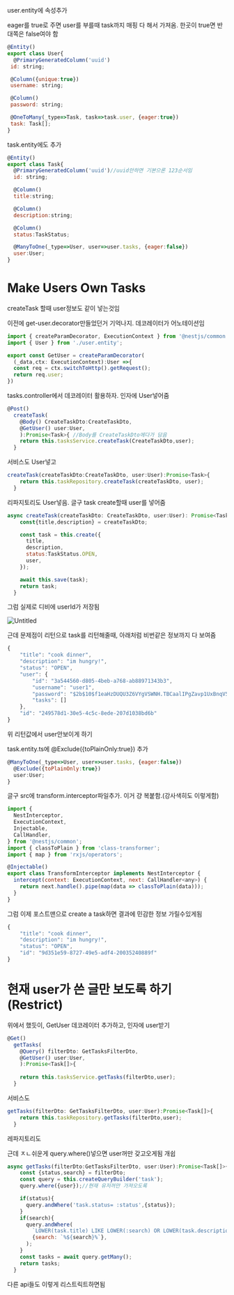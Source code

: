 user.entity에 속성추가

eager를 true로 주면 user를 부를때 task까지 매핑 다 해서 가져옴. 한곳이 true면 반대쪽은 false여야 함

```jsx
@Entity()
export class User{
  @PrimaryGeneratedColumn('uuid')
 id: string;

 @Column({unique:true})
 username: string;

 @Column()
 password: string;

 @OneToMany(_type=>Task, task=>task.user, {eager:true})
 task: Task[];
}
```

task.entity에도 추가

```jsx
@Entity()
export class Task{
  @PrimaryGeneratedColumn('uuid')//uuid안하면 기본으론 123순서임
  id: string;

  @Column()
  title:string;

  @Column()
  description:string;

  @Column()
  status:TaskStatus;

  @ManyToOne(_type=>User, user=>user.tasks, {eager:false})
  user:User;
}
```

# Make Users Own Tasks

createTask 할때 user정보도 같이 넣는것임

이전에 get-user.decorator만들었던거 기억나지. 데코레이터가 어노테이션임

```jsx
import { createParamDecorator, ExecutionContext } from '@nestjs/common';
import { User } from './user.entity';

export const GetUser = createParamDecorator(
  (_data,ctx: ExecutionContext):User =>{
  const req = ctx.switchToHttp().getRequest();
  return req.user;
})
```

tasks.controller에서 데코레이터 활용하자. 인자에 User넣어줌

```jsx
@Post()
  createTask(
    @Body() CreateTaskDto:CreateTaskDto,
    @GetUser() user:User,
    ):Promise<Task>{ //Body를 CreateTaskDto에다가 담음
    return this.tasksService.createTask(CreateTaskDto,user);
  }
```

서비스도 User넣고

```jsx
createTask(createTaskDto:CreateTaskDto, user:User):Promise<Task>{
    return this.taskRepository.createTask(createTaskDto, user);
  }
```

리파지토리도 User넣음. 글구 task create할때 user를 넣어줌

```jsx
async createTask(createTaskDto: CreateTaskDto, user:User): Promise<Task>{
    const{title,description} = createTaskDto;

    const task = this.create({
      title,
      description,
      status:TaskStatus.OPEN,
      user,
    });

    await this.save(task);
    return task;
  }
```

그럼 실제로 디비에 userId가 저장됨

![Untitled](https://user-images.githubusercontent.com/78577071/130719832-2c76966b-6363-4a53-82d3-fae49b5bf8d4.png)

근데 문제점이 리턴으로 task를 리턴해줄때, 아래처럼 비번같은 정보까지 다 보여줌

```jsx
{
    "title": "cook dinner",
    "description": "im hungry!",
    "status": "OPEN",
    "user": {
        "id": "3a544560-d805-4beb-a768-ab88971343b3",
        "username": "user1",
        "password": "$2b$10$f1eaHzDUQU3Z6VYgVSWNH.TBCaalIPgZavp1UxBnqV5scHk.LLuxu",
        "tasks": []
    },
    "id": "249578d1-30e5-4c5c-8ede-207d1038bd6b"
}
```

위 리턴값에서 user안보이게 하기

task.entity.ts에 @Exclude({toPlainOnly:true}) 추가

```jsx
@ManyToOne(_type=>User, user=>user.tasks, {eager:false})
  @Exclude({toPlainOnly:true})
  user:User;
}
```

글구 src에 transform.interceptor파일추가. 이거 걍 복붙함.(강사색히도 이렇게함)

```jsx
import {
  NestInterceptor,
  ExecutionContext,
  Injectable,
  CallHandler,
} from '@nestjs/common';
import { classToPlain } from 'class-transformer';
import { map } from 'rxjs/operators';

@Injectable()
export class TransformInterceptor implements NestInterceptor {
  intercept(context: ExecutionContext, next: CallHandler<any>) {
    return next.handle().pipe(map(data => classToPlain(data)));
  }
}
```

그럼 이제 포스트맨으로 create a task하면 결과에 민감한 정보 가릴수있게됨

```jsx
{
    "title": "cook dinner",
    "description": "im hungry!",
    "status": "OPEN",
    "id": "9d351e59-8727-49e5-adf4-20035240889f"
}
```

# 현재 user가 쓴 글만 보도록 하기(Restrict)

위에서 했듯이, GetUser 데코레이터 추가하고, 인자에 user받기

```jsx
@Get()
  getTasks(
    @Query() filterDto: GetTasksFilterDto, 
    @GetUser() user:User,
    ):Promise<Task[]>{
 
    return this.tasksService.getTasks(filterDto,user);
  }
```

서비스도

```jsx
getTasks(filterDto: GetTasksFilterDto, user:User):Promise<Task[]>{
    return this.taskRepository.getTasks(filterDto,user);
  }
```

레파지토리도

근데 ㅈㄴ쉬운게 query.where()넣으면 user꺼만 갖고오게됨 개쉽

```jsx
async getTasks(filterDto:GetTasksFilterDto, user:User):Promise<Task[]>{
    const {status,search} = filterDto;
    const query = this.createQueryBuilder('task');
    query.where({user});//현재 유저꺼만 가져오도록

    if(status){
      query.andWhere('task.status= :status',{status});
    }
    if(search){
      query.andWhere(
        `LOWER(task.title) LIKE LOWER(:search) OR LOWER(task.description) LIKE LOWER(:search)`,//다 소문자로 변환
        {search: `%${search}%`},
      );
    }
    const tasks = await query.getMany();
    return tasks;
  }
```

다른 api들도 이렇게 리스트릭트하면됨
